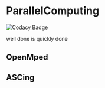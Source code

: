 # ParallelComputing
[![Codacy Badge](https://api.codacy.com/project/badge/Grade/5cb4af2744df4bd2bfd295dfeabbde66)](https://www.codacy.com/manual/715077252/ParallelComputing?utm_source=github.com&amp;utm_medium=referral&amp;utm_content=Dragon20180618/ParallelComputing&amp;utm_campaign=Badge_Grade)

well done is quickly done

## OpenMped
## ASCing
